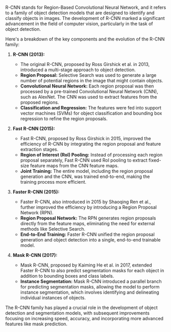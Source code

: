 R-CNN stands for Region-Based Convolutional Neural Network, and it refers to a family of object detection models that are designed to identify and classify objects in images. The development of R-CNN marked a significant advancement in the field of computer vision, particularly in the task of object detection.

Here's a breakdown of the key components and the evolution of the R-CNN family:

1. **R-CNN (2013):**
    
    - The original R-CNN, proposed by Ross Girshick et al. in 2013, introduced a multi-stage approach to object detection.
    - **Region Proposal:** Selective Search was used to generate a large number of potential regions in the image that might contain objects.
    - **Convolutional Neural Network:** Each region proposal was then processed by a pre-trained Convolutional Neural Network (CNN), such as AlexNet. The CNN was used to extract features from the proposed regions.
    - **Classification and Regression:** The features were fed into support vector machines (SVMs) for object classification and bounding box regression to refine the region proposals.
2. **Fast R-CNN (2015):**
    
    - Fast R-CNN, proposed by Ross Girshick in 2015, improved the efficiency of R-CNN by integrating the region proposal and feature extraction stages.
    - **Region of Interest (RoI) Pooling:** Instead of processing each region proposal separately, Fast R-CNN used RoI pooling to extract fixed-size feature maps from the CNN feature maps.
    - **Joint Training:** The entire model, including the region proposal generation and the CNN, was trained end-to-end, making the training process more efficient.
3. **Faster R-CNN (2015):**
    
    - Faster R-CNN, also introduced in 2015 by Shaoqing Ren et al., further improved the efficiency by introducing a Region Proposal Network (RPN).
    - **Region Proposal Network:** The RPN generates region proposals directly from the feature maps, eliminating the need for external methods like Selective Search.
    - **End-to-End Training:** Faster R-CNN unified the region proposal generation and object detection into a single, end-to-end trainable model.
4. **Mask R-CNN (2017):**
    
    - Mask R-CNN, proposed by Kaiming He et al. in 2017, extended Faster R-CNN to also predict segmentation masks for each object in addition to bounding boxes and class labels.
    - **Instance Segmentation:** Mask R-CNN introduced a parallel branch for predicting segmentation masks, allowing the model to perform instance segmentation, which involves identifying and delineating individual instances of objects.

The R-CNN family has played a crucial role in the development of object detection and segmentation models, with subsequent improvements focusing on increasing speed, accuracy, and incorporating more advanced features like mask prediction.